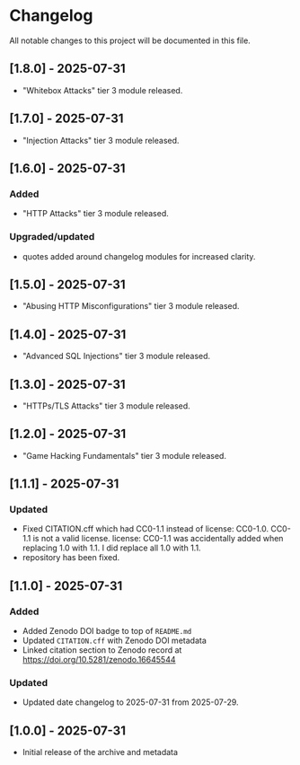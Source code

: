 # Changelog

All notable changes to this project will be documented in this file.

## [1.8.0] - 2025-07-31

- "Whitebox Attacks" tier 3 module released.

## [1.7.0] - 2025-07-31

- "Injection Attacks" tier 3 module released.

## [1.6.0] - 2025-07-31

### Added

- "HTTP Attacks" tier 3 module released.

### Upgraded/updated

- quotes added around changelog modules for increased clarity.

## [1.5.0] - 2025-07-31

- "Abusing HTTP Misconfigurations" tier 3 module released.

## [1.4.0] - 2025-07-31

- "Advanced SQL Injections" tier 3 module released.

## [1.3.0] - 2025-07-31

- "HTTPs/TLS Attacks" tier 3 module released.

## [1.2.0] - 2025-07-31

- "Game Hacking Fundamentals" tier 3 module released.

## [1.1.1] - 2025-07-31

### Updated

- Fixed CITATION.cff which had CC0-1.1 instead of license: CC0-1.0. CC0-1.1 is not a valid license. license: CC0-1.1 was accidentally added when replacing 1.0 with 1.1. I did replace all 1.0 with 1.1.
- repository has been fixed.

## [1.1.0] - 2025-07-31

### Added

- Added Zenodo DOI badge to top of `README.md`
- Updated `CITATION.cff` with Zenodo DOI metadata
- Linked citation section to Zenodo record at https://doi.org/10.5281/zenodo.16645544

### Updated

- Updated date changelog to 2025-07-31 from 2025-07-29.

## [1.0.0] - 2025-07-31

- Initial release of the archive and metadata